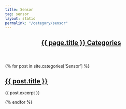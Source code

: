 ```yaml
---
title: Sensor
tag: sensor
layout: static
permalink: "/category/sensor"
---
```


<!-- Home Automation Categories -->

<section>
	<a href="{{ site.baseurl }}/category/{{ page.title }}">
      <header class="major">
	   <h2>{{ page.title }} Categories</h2>
	  </header>
	</a>
<div class="posts">
{% for post in site.categories['Sensor'] %}
	<article>
	  <div class="article-image" style='background-image: url("{{ site.baseurl }}/assets/images/grid-ws2/{{ post.short_title }}.jpg");'>
			<div class="overlay"><a href="{{ site.baseurl }}{{ post.url }}">
			  <h2>{{ post.title }}</h2></a>
			</div>
	  </div>
	  <p>{{ post.excerpt }}</p>
	</article>	
{% endfor %}
</div>
</section>